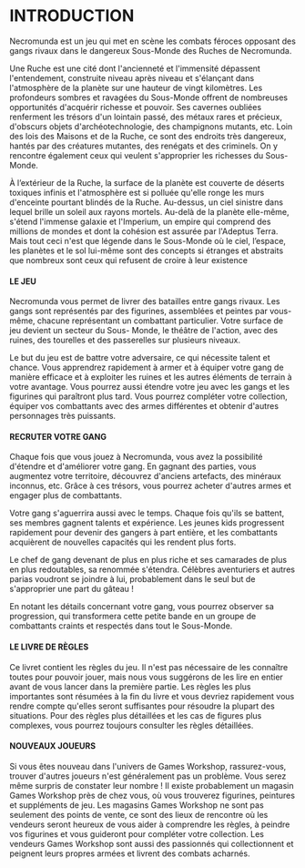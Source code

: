 # INTRODUCTION

Necromunda est un jeu qui met en scène les combats féroces opposant des gangs rivaux dans le dangereux Sous-Monde des Ruches de Necromunda.

Une Ruche est une cité dont l'ancienneté et l'immensité dépassent l'entendement, construite niveau après niveau et s'élançant dans l'atmosphère de la planète sur une hauteur de vingt kilomètres. Les profondeurs sombres et ravagées du Sous-Monde offrent de nombreuses opportunités d'acquérir richesse et pouvoir. Ses cavernes oubliées renferment les trésors d'un lointain passé, des métaux rares et précieux, d'obscurs objets d'archéotechnologie, des champignons mutants, etc. Loin des lois des Maisons et de la Ruche, ce sont des endroits très dangereux, hantés par des créatures mutantes, des renégats et des criminels. On y rencontre également ceux qui veulent s'approprier les richesses du Sous-Monde.

À l’extérieur de la Ruche, la surface de la planète est couverte de déserts toxiques infinis et l'atmosphère est si polluée qu'elle ronge les murs d'enceinte pourtant blindés de la Ruche. Au-dessus, un ciel sinistre dans lequel brille un soleil aux rayons mortels. Au-delà de la planète elle-même, s'étend l'immense galaxie et l'Imperium, un empire qui comprend des millions de mondes et dont la cohésion est assurée par l'Adeptus Terra. Mais tout ceci n'est que légende dans le Sous-Monde où le ciel, l’espace, les planètes et le sol lui-même sont des concepts si étranges et abstraits que nombreux sont ceux qui refusent de croire à leur existence

#### LE JEU

Necromunda vous permet de livrer des batailles entre gangs rivaux. Les gangs sont représentés par des figurines, assemblées et peintes par vous-même, chacune représentant un combattant particulier. Votre surface de jeu devient un secteur du Sous- Monde, le théâtre de l'action, avec des ruines, des tourelles et des passerelles sur plusieurs niveaux.

Le but du jeu est de battre votre adversaire, ce qui nécessite talent et chance. Vous apprendrez rapidement à armer et à équiper votre gang de manière efficace et à exploiter les ruines et les autres éléments de terrain à votre avantage. Vous pourrez aussi étendre votre jeu avec les gangs et les figurines qui paraîtront plus tard. Vous pourrez compléter votre collection, équiper vos combattants avec des armes différentes et obtenir d'autres personnages très puissants.

#### RECRUTER VOTRE GANG

Chaque fois que vous jouez à Necromunda, vous avez la possibilité d'étendre et d'améliorer votre gang. En gagnant des parties, vous augmentez votre territoire, découvrez d'anciens artefacts, des minéraux inconnus, etc. Grâce à ces trésors, vous pourrez acheter d'autres armes et engager plus de combattants.

Votre gang s'aguerrira aussi avec le temps. Chaque fois qu'ils se battent, ses membres gagnent talents et expérience. Les jeunes kids progressent rapidement pour devenir des gangers à part entière, et les combattants acquièrent de nouvelles capacités qui les rendent plus forts.

Le chef de gang devenant de plus en plus riche et ses camarades de plus en plus redoutables, sa renommée s'étendra. Célèbres aventuriers et autres parias voudront se joindre à lui, probablement dans le seul but de s'approprier une part du gâteau !

En notant les détails concernant votre gang, vous pourrez observer sa progression, qui transformera cette petite bande en un groupe de combattants craints et respectés dans tout le Sous-Monde.

#### LE LIVRE DE RÈGLES

Ce livret contient les règles du jeu. Il n'est pas nécessaire de les connaître toutes pour pouvoir jouer, mais nous vous suggérons de les lire en entier avant de vous lancer dans la première partie. Les règles les plus importantes sont résumées à la fin du livre et vous devriez rapidement vous rendre compte qu'elles seront suffisantes pour résoudre la plupart des situations. Pour des règles plus détaillées et les cas de figures plus complexes, vous pourrez toujours consulter les règles détaillées.

#### NOUVEAUX JOUEURS

Si vous êtes nouveau dans l'univers de Games Workshop, rassurez-vous, trouver d'autres joueurs n'est généralement pas un problème. Vous serez même surpris de constater leur nombre ! Il existe probablement un magasin Games Workshop près de chez vous, où vous trouverez figurines, peintures et suppléments de jeu. Les magasins Games Workshop ne sont pas seulement des points de vente, ce sont des lieux de rencontre où les vendeurs seront heureux de vous aider à comprendre les règles, à peindre vos figurines et vous guideront pour compléter votre collection. Les vendeurs Games Workshop sont aussi des passionnés qui collectionnent et peignent leurs propres armées et livrent des combats acharnés. 